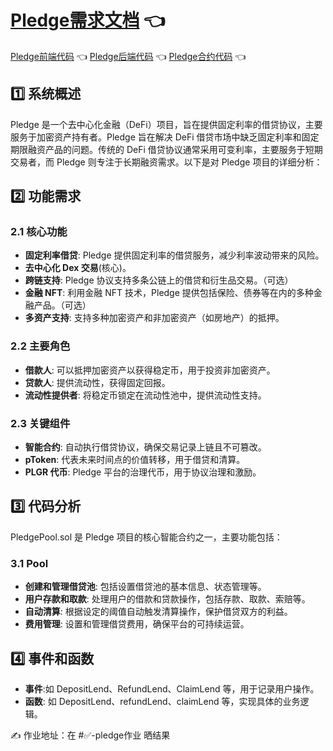 # [Pledge需求文档](https://github.com/MetaNodeAcademy/ProjectBreakdown-Pledge) :point_left: 
[Pledge前端代码](https://github.com/MetaNodeAcademy/ProjectBreakdown-Pledge/tree/main/pledge-fe) :point_left: 
[Pledge后端代码](https://github.com/MetaNodeAcademy/ProjectBreakdown-Pledge/tree/main/pledge-backend) :point_left: 
[Pledge合约代码](https://github.com/MetaNodeAcademy/ProjectBreakdown-Pledge/tree/main/pledgev2) :point_left: 


## :one:  系统概述
Pledge 是一个去中心化金融（DeFi）项目，旨在提供固定利率的借贷协议，主要服务于加密资产持有者。Pledge 旨在解决 DeFi 借贷市场中缺乏固定利率和固定期限融资产品的问题。传统的 DeFi 借贷协议通常采用可变利率，主要服务于短期交易者，而 Pledge 则专注于长期融资需求。以下是对 Pledge 项目的详细分析：

## :two:  功能需求
### 2.1 核心功能
- **固定利率借贷**: Pledge 提供固定利率的借贷服务，减少利率波动带来的风险。
- **去中心化 Dex 交易**(核心)。
- **跨链支持**: Pledge 协议支持多条公链上的借贷和衍生品交易。（可选）
- **金融 NFT**: 利用金融 NFT 技术，Pledge 提供包括保险、债券等在内的多种金融产品。（可选）
- **多资产支持**: 支持多种加密资产和非加密资产（如房地产）的抵押。

### 2.2 主要角色
- **借款人**: 可以抵押加密资产以获得稳定币，用于投资非加密资产。
- **贷款人**: 提供流动性，获得固定回报。
- **流动性提供者**: 将稳定币锁定在流动性池中，提供流动性支持。

### 2.3 关键组件
- **智能合约**: 自动执行借贷协议，确保交易记录上链且不可篡改。
- **pToken**: 代表未来时间点的价值转移，用于借贷和清算。
- **PLGR 代币**: Pledge 平台的治理代币，用于协议治理和激励。

## :three:  代码分析
PledgePool.sol 是 Pledge 项目的核心智能合约之一，主要功能包括：
### 3.1 Pool
- **创建和管理借贷池**: 包括设置借贷池的基本信息、状态管理等。
- **用户存款和取款**: 处理用户的借款和贷款操作，包括存款、取款、索赔等。
- **自动清算**: 根据设定的阈值自动触发清算操作，保护借贷双方的利益。
- **费用管理**: 设置和管理借贷费用，确保平台的可持续运营。

## :four:  事件和函数
- **事件**:如 DepositLend、RefundLend、ClaimLend 等，用于记录用户操作。
- **函数**: 如 DepositLend、refundLend、claimLend 等，实现具体的业务逻辑。

:writing_hand: 作业地址：在 #:white_check_mark:-pledge作业 晒结果

